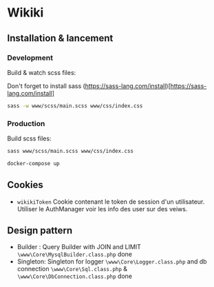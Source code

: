 # Wikiki

## Installation & lancement

### Development

Build & watch scss files:

Don't forget to install sass (https://sass-lang.com/install)[https://sass-lang.com/install]

```sh
sass -w www/scss/main.scss www/css/index.css
```

### Production

Build scss files:

```sh
sass www/scss/main.scss www/css/index.css
```

```sh
docker-compose up
```

## Cookies

- `wikikiToken` Cookie contenant le token de session d'un utilisateur. Utiliser le AuthManager voir les info des user sur des veiws.

## Design pattern

- Builder : Query Builder with JOIN and LIMIT `\www\Core\MysqlBuilder.class.php` done
- Singleton: Singleton for logger `\www\Core\Logger.class.php` and db connection `\www\Core\Sql.class.php` & `\www\Core\DbConnection.class.php` done

